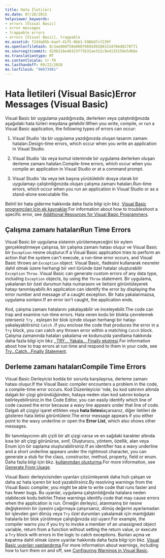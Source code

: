 ```yaml
---
title: Hata İletileri
ms.date: 07/20/2015
helpviewer_keywords:
- errors [Visual Basic]
- error messages
- trappable errors
- errors [Visual Basic], trappable
ms.assetid: f2dda05b-baef-41f5-8bb1-598bd7cf239f
ms.openlocfilehash: 8c3ae80df58e00076692d91881534704d8278ff1
ms.sourcegitcommit: d2db216e46323f73b32ae312c9e4135258e5d68e
ms.translationtype: MT
ms.contentlocale: tr-TR
ms.lasthandoff: 09/22/2020
ms.locfileid: "90873981"
---
```

# <a name="error-messages-visual-basic"></a><span data-ttu-id="66d77-102">Hata İletileri (Visual Basic)</span><span class="sxs-lookup"><span data-stu-id="66d77-102">Error Messages (Visual Basic)</span></span>

<span data-ttu-id="66d77-103">Visual Basic bir uygulama yazdığınızda, derlerken veya çalıştırdığınızda aşağıdaki hata türleri meydana gelebilir:</span><span class="sxs-lookup"><span data-stu-id="66d77-103">When you write, compile, or run a Visual Basic application, the following types of errors can occur:</span></span>  
  
1. <span data-ttu-id="66d77-104">Visual Studio 'da bir uygulama yazdığınızda oluşan tasarım zamanı hataları.</span><span class="sxs-lookup"><span data-stu-id="66d77-104">Design-time errors, which occur when you write an application in Visual Studio.</span></span>  
  
2. <span data-ttu-id="66d77-105">Visual Studio 'da veya komut isteminde bir uygulama derlerken oluşan derleme zamanı hataları.</span><span class="sxs-lookup"><span data-stu-id="66d77-105">Compile-time errors, which occur when you compile an application in Visual Studio or at a command prompt.</span></span>  
  
3. <span data-ttu-id="66d77-106">Visual Studio 'da veya tek başına yürütülebilir dosya olarak bir uygulamayı çalıştırdığınızda oluşan çalışma zamanı hataları.</span><span class="sxs-lookup"><span data-stu-id="66d77-106">Run-time errors, which occur when you run an application in Visual Studio or as a stand-alone executable file.</span></span>  
  
 <span data-ttu-id="66d77-107">Belirli bir hata giderme hakkında daha fazla bilgi için bkz. [Visual Basic programcıları Için ek kaynaklar](../../getting-started/additional-resources.md).</span><span class="sxs-lookup"><span data-stu-id="66d77-107">For information about how to troubleshoot a specific error, see [Additional Resources for Visual Basic Programmers](../../getting-started/additional-resources.md).</span></span>  
  
## <a name="run-time-errors"></a><span data-ttu-id="66d77-108">Çalışma zamanı hataları</span><span class="sxs-lookup"><span data-stu-id="66d77-108">Run Time Errors</span></span>  

 <span data-ttu-id="66d77-109">Visual Basic bir uygulama sistemin yürütemeyeceğini bir eylem gerçekleştirmeye çalışırsa, bir çalışma zamanı hatası oluşur ve Visual Basic bir `Exception` nesne oluşturur.</span><span class="sxs-lookup"><span data-stu-id="66d77-109">If a Visual Basic application tries to perform an action that the system can't execute, a run-time error occurs, and Visual Basic throws an `Exception` object.</span></span> <span data-ttu-id="66d77-110">Visual Basic, ifadesini kullanarak nesneler dahil olmak üzere herhangi bir veri türünde özel hatalar oluşturabilir `Exception` `Throw` .</span><span class="sxs-lookup"><span data-stu-id="66d77-110">Visual Basic can generate custom errors of any data type, including `Exception` objects, by using the `Throw` statement.</span></span> <span data-ttu-id="66d77-111">Bir uygulama, yakalanan bir özel durumun hata numarasını ve iletisini görüntüleyerek hatayı tanımlayabilir.</span><span class="sxs-lookup"><span data-stu-id="66d77-111">An application can identify the error by displaying the error number and message of a caught exception.</span></span> <span data-ttu-id="66d77-112">Bir hata yakalanmazsa, uygulama sonlanır.</span><span class="sxs-lookup"><span data-stu-id="66d77-112">If an error isn't caught, the application ends.</span></span>  
  
 <span data-ttu-id="66d77-113">Kod, çalışma zamanı hatalarını yakalayabilir ve inceleyebilir.</span><span class="sxs-lookup"><span data-stu-id="66d77-113">The code can trap and examine run-time errors.</span></span> <span data-ttu-id="66d77-114">Hata veren kodu bir blokta çevrelemek isterseniz `Try` , eşleşen bir blok içinde oluşan herhangi bir hatayı yakalayabilirsiniz `Catch` .</span><span class="sxs-lookup"><span data-stu-id="66d77-114">If you enclose the code that produces the error in a `Try` block, you can catch any thrown error within a matching `Catch` block.</span></span> <span data-ttu-id="66d77-115">Çalışma zamanında hataları yakalama ve kodunuzda yanıtlama hakkında daha fazla bilgi için bkz [. TRY... Yakala... Finally ekstresi](../statements/try-catch-finally-statement.md).</span><span class="sxs-lookup"><span data-stu-id="66d77-115">For information about how to trap errors at run time and respond to them in your code, see [Try...Catch...Finally Statement](../statements/try-catch-finally-statement.md).</span></span>  
  
## <a name="compile-time-errors"></a><span data-ttu-id="66d77-116">Derleme zamanı hataları</span><span class="sxs-lookup"><span data-stu-id="66d77-116">Compile Time Errors</span></span>  

 <span data-ttu-id="66d77-117">Visual Basic Derleyicisi kodda bir sorunla karşılaşırsa, derleme zamanı hatası oluşur.</span><span class="sxs-lookup"><span data-stu-id="66d77-117">If the Visual Basic compiler encounters a problem in the code, a compile-time error occurs.</span></span> <span data-ttu-id="66d77-118">Kod Düzenleyicisi 'nde, bu kod satırının altında dalgalı bir çizgi göründüğünden, hataya neden olan kod satırını kolayca belirleyebilirsiniz.</span><span class="sxs-lookup"><span data-stu-id="66d77-118">In the Code Editor, you can easily identify which line of code caused the error because a wavy line appears under that line of code.</span></span> <span data-ttu-id="66d77-119">Dalgalı alt çizgiyi işaret ettikten veya **hata listesi**açarsanız, diğer iletileri de gösteren hata iletisi görüntülenir.</span><span class="sxs-lookup"><span data-stu-id="66d77-119">The error message appears if you either point to the wavy underline or open the **Error List**, which also shows other messages.</span></span>  
  
 <span data-ttu-id="66d77-120">Bir tanımlayıcının altı çizili bir alt çizgi varsa ve en sağdaki karakter altında kısa bir alt çizgi görünürse, sınıf, Oluşturucu, yöntem, özellik, alan veya Enum için bir saplama oluşturabilirsiniz.</span><span class="sxs-lookup"><span data-stu-id="66d77-120">If an identifier has a wavy underline and a short underline appears under the rightmost character, you can generate a stub for the class, constructor, method, property, field or enum.</span></span> <span data-ttu-id="66d77-121">Daha fazla bilgi için bkz. [kullanımdan oluşturma](/visualstudio/ide/visual-csharp-intellisense#generate-from-usage).</span><span class="sxs-lookup"><span data-stu-id="66d77-121">For more information, see [Generate From Usage](/visualstudio/ide/visual-csharp-intellisense#generate-from-usage).</span></span>
  
 <span data-ttu-id="66d77-122">Visual Basic derleyicisinden uyarıları çözümleyerek daha hızlı çalışan ve daha az hata içeren bir kod yazabilirsiniz.</span><span class="sxs-lookup"><span data-stu-id="66d77-122">By resolving warnings from the Visual Basic compiler, you might be able to write code that runs faster and has fewer bugs.</span></span> <span data-ttu-id="66d77-123">Bu uyarılar, uygulama çalıştırıldığında hatalara neden olabilecek kodu belirler.</span><span class="sxs-lookup"><span data-stu-id="66d77-123">These warnings identify code that may cause errors when the application is run.</span></span> <span data-ttu-id="66d77-124">Örneğin derleyici, atanmamış bir nesne değişkeninin bir üyesini çağırmaya çalışırsanız, dönüş değerini ayarlamadan bir işlevden geri dönüş veya `Try` özel durumları yakalamak için mantığdaki hatalarla bir blok yürütmeye çalıştığınızda sizi uyarır.</span><span class="sxs-lookup"><span data-stu-id="66d77-124">For example, the compiler warns you if you try to invoke a member of an unassigned object variable, return from a function without setting the return value, or execute a `Try` block with errors in the logic to catch exceptions.</span></span> <span data-ttu-id="66d77-125">Bunları açma ve kapatma dahil olmak üzere uyarılar hakkında daha fazla bilgi için bkz. [Visual Basic uyarıları yapılandırma](/visualstudio/ide/configuring-warnings-in-visual-basic).</span><span class="sxs-lookup"><span data-stu-id="66d77-125">For more information about warnings, including how to turn them on and off, see [Configuring Warnings in Visual Basic](/visualstudio/ide/configuring-warnings-in-visual-basic).</span></span>
